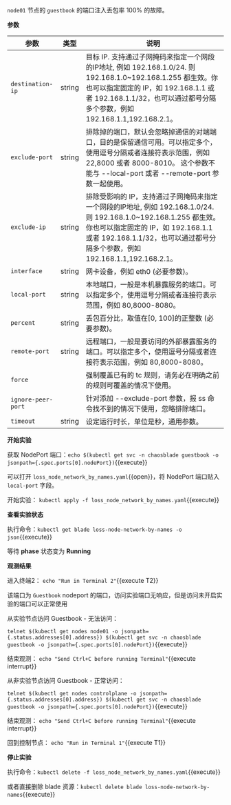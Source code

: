 `node01` 节点的 `guestbook` 的端口注入丢包率 100% 的故障。

**参数**

| 参数 | 类型 | 说明 |
| --- | --- | --- |
| `destination-ip` | string | 目标 IP. 支持通过子网掩码来指定一个网段的IP地址, 例如 192.168.1.0/24. 则 192.168.1.0~192.168.1.255 都生效。你也可以指定固定的 IP，如 192.168.1.1 或者 192.168.1.1/32，也可以通过都号分隔多个参数，例如 192.168.1.1,192.168.2.1。 |
| `exclude-port` | string | 排除掉的端口，默认会忽略掉通信的对端端口，目的是保留通信可用。可以指定多个，使用逗号分隔或者连接符表示范围，例如 22,8000 或者 8000-8010。 这个参数不能与 --local-port 或者 --remote-port 参数一起使用。 |
| `exclude-ip` | string | 排除受影响的 IP，支持通过子网掩码来指定一个网段的IP地址, 例如 192.168.1.0/24. 则 192.168.1.0~192.168.1.255 都生效。你也可以指定固定的 IP，如 192.168.1.1 或者 192.168.1.1/32，也可以通过都号分隔多个参数，例如 192.168.1.1,192.168.2.1。 |
| `interface` | string | 网卡设备，例如 eth0 (必要参数)。 |
| `local-port` | string | 本地端口，一般是本机暴露服务的端口。可以指定多个，使用逗号分隔或者连接符表示范围，例如 80,8000-8080。 |
| `percent` | string | 丢包百分比，取值在[0, 100]的正整数 (必要参数)。 |
| `remote-port` | string | 远程端口，一般是要访问的外部暴露服务的端口。可以指定多个，使用逗号分隔或者连接符表示范围，例如 80,8000-8080。 |
| `force` |  | 强制覆盖已有的 tc 规则，请务必在明确之前的规则可覆盖的情况下使用。 |
| `ignore-peer-port` |  | 针对添加 --exclude-port 参数，报 ss 命令找不到的情况下使用，忽略排除端口。 |
| `timeout` | string | 设定运行时长，单位是秒，通用参数。 |

**开始实验**

获取 NodePort 端口：`echo $(kubectl get svc -n chaosblade guestbook -o jsonpath={.spec.ports[0].nodePort})`{{execute}}

可以打开 `loss_node_network_by_names.yaml`{{open}}，将 NodePort 端口贴入 `local-port` 字段。

开始实验：
`kubectl apply -f loss_node_network_by_names.yaml`{{execute}}

**查看实验状态**

执行命令：`kubectl get blade loss-node-network-by-names -o json`{{execute}}

等待 **phase** 状态变为 **Running**

**观测结果**

进入终端2：
`echo "Run in Terminal 2"`{{execute T2}}

该端口为 `Guestbook` nodeport 的端口，访问实验端口无响应，但是访问未开启实验的端口可以正常使用

从实验节点访问 Guestbook - 无法访问：

`telnet $(kubectl get nodes node01 -o jsonpath={.status.addresses[0].address}) $(kubectl get svc -n chaosblade guestbook -o jsonpath={.spec.ports[0].nodePort})`{{execute}}

结束观测：
`echo "Send Ctrl+C before running Terminal"`{{execute interrupt}}

从非实验节点访问 Guestbook - 正常访问：

`telnet $(kubectl get nodes controlplane -o jsonpath={.status.addresses[0].address}) $(kubectl get svc -n chaosblade guestbook -o jsonpath={.spec.ports[0].nodePort})`{{execute}}

结束观测：
`echo "Send Ctrl+C before running Terminal"`{{execute interrupt}}

回到控制节点：
`echo "Run in Terminal 1"`{{execute T1}}

**停止实验**

执行命令：`kubectl delete -f loss_node_network_by_names.yaml`{{execute}}

或者直接删除 blade 资源：`kubectl delete blade loss-node-network-by-names`{{execute}}
